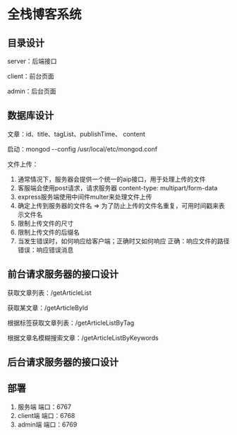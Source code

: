 # 全栈博客系统

## 目录设计

server：后端接口

client：前台页面

admin：后台页面

## 数据库设计

文章：id、title、tagList、publishTime、 content

启动：mongod --config /usr/local/etc/mongod.conf

文件上传：
1. 通常情况下，服务器会提供一个统一的aip接口，用于处理上传的文件
2. 客服端会使用post请求，请求服务器
content-type: multipart/form-data
3. express服务端使用中间件multer来处理文件上传
4. 确定上传到服务器的文件名 => 为了防止上传的文件名重复，可用时间戳来表示文件名
5. 限制上传文件的尺寸
6. 限制上传文件的后缀名
7. 当发生错误时，如何响应给客户端；正确时又如何响应
正确：响应文件的路径
错误：响应错误消息

## 前台请求服务器的接口设计

获取文章列表：/getArticleList

获取某文章：/getArticleById

根据标签获取文章列表：/getArticleListByTag

根据文章名模糊搜索文章：/getArticleListByKeywords

## 后台请求服务器的接口设计


## 部署

1. 服务端 端口：6767
2. client端 端口：6768
3. admin端 端口：6769






